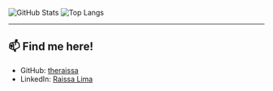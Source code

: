 
![GitHub Stats](https://github-readme-stats.vercel.app/api?username=theraissa&show_icons=true&theme=radical&count_private=true)
![Top Langs](https://github-readme-stats.vercel.app/api/top-langs/?username=theraissa&layout=compact&theme=radical)

---

## 📫 Find me here!

- GitHub: [theraissa](https://github.com/theraissa)
- LinkedIn: [Raissa Lima](www.linkedin.com/in/raissa-maciel-lima)
